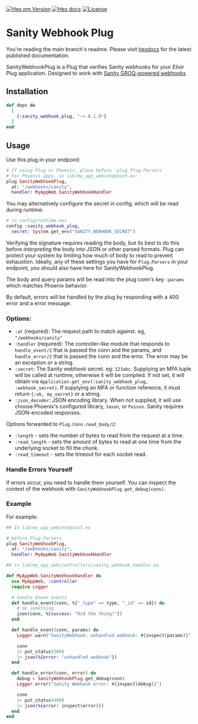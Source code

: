 <!-- badges -->
[![Hex.pm Version](http://img.shields.io/hexpm/v/sanity_webhook_plug)](https://hex.pm/packages/sanity_webhook_plug)
[![Hex docs](http://img.shields.io/badge/hex.pm-docs-blue.svg?style=flat)](https://hexdocs.pm/sanity_webhook_plug)
[![License](https://img.shields.io/hexpm/l/sanity_webhook_plug)](./LICENSE)

# Sanity Webhook Plug

You're reading the main branch's readme. Please visit
[hexdocs](https://hexdocs.pm/sanity_webhook_plug) for the latest published documentation.

<!-- MDOC !-->

SanityWebhookPlug is a Plug that verifies Sanity webhooks for your Elixir Plug
application. Designed to work with [Sanity GROQ-powered
webhooks](https://www.sanity.io/docs/webhooks)

## Installation

```elixir
def deps do
  [
    {:sanity_webhook_plug, "~> 0.1.0"}
  ]
end
```

## Usage

Use this plug in your endpoint:

```elixir
# If using Plug or Phoenix, place before `plug Plug.Parsers`
# For Phoenix apps, in lib/my_app_web/endpoint.ex:
plug SanityWebhookPlug,
  at: "/webhooks/sanity",
  handler: MyAppWeb.SanityWebhookHandler
```

You may alternatively configure the secret in config, which will be read during
runtime:

```elixir
# in config/runtime.exs
config :sanity_webhook_plug,
  secret: System.get_env("SANITY_WEBHOOK_SECRET")
```

Verifying the signature requires reading the body, but its best to do this
before _interpreting_ the body into JSON or other parsed formats. Plug can
protect your system by limiting how much of body to read to prevent exhaustion.
Ideally, any of these settings you have for `Plug.Parsers` in your endpoint, you
should also have here for SanityWebhookPlug.

The body and query params will be read into the plug conn's key `:params` which
matches Phoenix behavior.

By default, errors will be handled by the plug by responding with a 400 error
and a error message.

### Options:

- `:at` (required): The request path to match against. eg, `"/webhooks/sanity"`
- `:handler` (required): The controller-like module that responds to
    `handle_event/2` that is passed the conn and the params, and
    `handle_error/2` that is passed the conn and the error. The error may be an
    exception or a string.
- `:secret`: The Sanity webhook secret. eg: `123abc`. Supplying an MFA tuple will
    be called at runtime, otherwise it will be compiled. If not set, it will
    obtain via `Application.get_env(:sanity_webhook_plug, :webhook_secret)`.
    If supplying an MFA or function reference, it must return `{:ok, my_secret}`
    or a string.
- `:json_decoder`: JSON encoding library. When not supplied, it will use choose
    Phoenix's configured library, `Jason`, or `Poison`. Sanity requires
    JSON-encoded responses.

Options forwarded to `Plug.Conn.read_body/2`:

- `:length` - sets the number of bytes to read from the request at a time.
- `:read_length` - sets the amount of bytes to read at one time from the
    underlying socket to fill the chunk.
- `:read_timeout` - sets the timeout for each socket read.

### Handle Errors Yourself

If errors occur, you need to handle them yourself. You can inspect the context
of the webhook with `SanityWebhookPlug.get_debug(conn)`.

### Example

For example:

```elixir
## In lib/my_app_web/endpoint.ex

# before Plug.Parsers
plug SanityWebhookPlug,
  at: "/webhooks/sanity",
  handler: MyAppWeb.SanityWebhookHandler

## in lib/my_app_web/controllers/sanity_webhook_handler.ex

def MyAppWeb.SanityWebhookHandler do
  use MyAppWeb, :controller
  require Logger

  # handle known events
  def handle_event(conn, %{"_type" => type, "_id" => id}) do
    # do something
    json(conn, %{success: "Did the thing!"})
  end

  def handle_event(conn, params) do
    Logger.warn("SanityWebhook: unhandled webhook: #{inspect(params)}")

    conn
    |> put_status(500)
    |> json(%{error: "unhandled webhook"})
  end

  def handle_error(conn, error) do
    debug = SanityWebhookPlug.get_debug(conn)
    Logger.error("Sanity Webhook error: #{inspect(debug)}")

    conn
    |> put_status(400)
    |> json(%{error: inspect(error)})
  end
end
```
